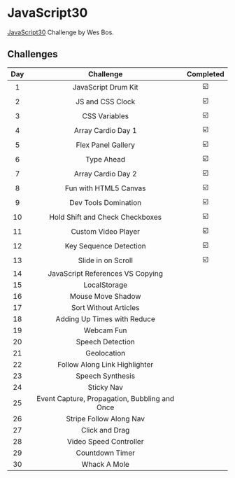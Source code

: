 # JavaScript30
[JavaScript30](https://javascript30.com/) Challenge by Wes Bos.

## Challenges
|Day  |Challenge                                    |Completed|  
|:---:|:-------------------------------------------:|:-------:|  
|1    |JavaScript Drum Kit                          |:ballot_box_with_check:    |  
|2    |JS and CSS Clock                             |:ballot_box_with_check:    |  
|3    |CSS Variables                                |:ballot_box_with_check:    |  
|4    |Array Cardio Day 1                           |:ballot_box_with_check:    |  
|5    |Flex Panel Gallery                           |:ballot_box_with_check:    |  
|6    |Type Ahead                                   |:ballot_box_with_check:    |  
|7    |Array Cardio Day 2                           |:ballot_box_with_check:    |  
|8    |Fun with HTML5 Canvas                        |:ballot_box_with_check:    |  
|9    |Dev Tools Domination                         |:ballot_box_with_check:    |  
|10   |Hold Shift and Check Checkboxes              |:ballot_box_with_check:    |  
|11   |Custom Video Player                          |:ballot_box_with_check:    |  
|12   |Key Sequence Detection                       |:ballot_box_with_check:    |  
|13   |Slide in on Scroll                           |:ballot_box_with_check:    |  
|14   |JavaScript References VS Copying             |    |  
|15   |LocalStorage                                 |    |  
|16   |Mouse Move Shadow                            |    |  
|17   |Sort Without Articles                        |    |  
|18   |Adding Up Times with Reduce                  |    |  
|19   |Webcam Fun                                   |    |  
|20   |Speech Detection                             |    |  
|21   |Geolocation                                  |    |  
|22   |Follow Along Link Highlighter                |    |  
|23   |Speech Synthesis                             |    |  
|24   |Sticky Nav                                   |    |  
|25   |Event Capture, Propagation, Bubbling and Once|    |  
|26   |Stripe Follow Along Nav                      |    |  
|27   |Click and Drag                               |    |  
|28   |Video Speed Controller                       |    |  
|29   |Countdown Timer                              |    |  
|30   |Whack A Mole                                 |    |  
